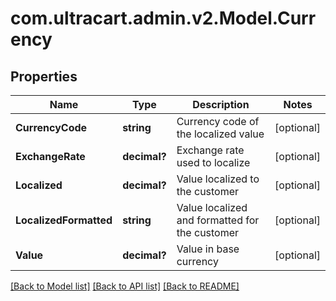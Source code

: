 # com.ultracart.admin.v2.Model.Currency
## Properties

Name | Type | Description | Notes
------------ | ------------- | ------------- | -------------
**CurrencyCode** | **string** | Currency code of the localized value | [optional] 
**ExchangeRate** | **decimal?** | Exchange rate used to localize | [optional] 
**Localized** | **decimal?** | Value localized to the customer | [optional] 
**LocalizedFormatted** | **string** | Value localized and formatted for the customer | [optional] 
**Value** | **decimal?** | Value in base currency | [optional] 


[[Back to Model list]](../README.md#documentation-for-models) [[Back to API list]](../README.md#documentation-for-api-endpoints) [[Back to README]](../README.md)

